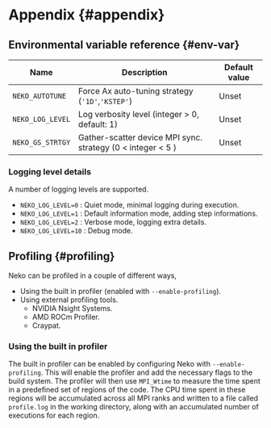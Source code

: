 # Appendix {#appendix}

## Environmental variable reference {#env-var}

Name                    | Description                                                   | Default value
----                    | -----------                                                   | -------------
`NEKO_AUTOTUNE`         | Force Ax auto-tuning strategy (``'1D'``,``'KSTEP'``)          | Unset
`NEKO_LOG_LEVEL`        | Log verbosity level (integer > 0, default: 1)                 | Unset
`NEKO_GS_STRTGY`        | Gather-scatter device MPI sync. strategy (0 < integer < 5 )   | Unset

### Logging level details

A number of logging levels are supported.

- `NEKO_LOG_LEVEL=0`   : Quiet mode, minimal logging during execution.
- `NEKO_LOG_LEVEL=1`   : Default information mode, adding step informations.
- `NEKO_LOG_LEVEL=2`   : Verbose mode, logging extra details.
- `NEKO_LOG_LEVEL=10`  : Debug mode.

## Profiling {#profiling}

Neko can be profiled in a couple of different ways,

- Using the built in profiler (enabled with `--enable-profiling`).
- Using external profiling tools.
  - NVIDIA Nsight Systems.
  - AMD ROCm Profiler.
  - Craypat.

### Using the built in profiler

The built in profiler can be enabled by configuring Neko with
`--enable-profiling`. This will enable the profiler and add the necessary flags
to the build system. The profiler will then use `MPI_Wtime` to measure the time
spent in a predefined set of regions of the code. The CPU time spent in these
regions will be accumulated across all MPI ranks and written to a file called
`profile.log` in the working directory, along with an accumulated number of
executions for each region.
